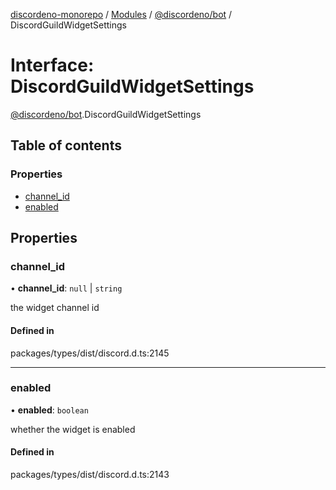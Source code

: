 [discordeno-monorepo](../README.md) / [Modules](../modules.md) / [@discordeno/bot](../modules/discordeno_bot.md) / DiscordGuildWidgetSettings

# Interface: DiscordGuildWidgetSettings

[@discordeno/bot](../modules/discordeno_bot.md).DiscordGuildWidgetSettings

## Table of contents

### Properties

- [channel_id](discordeno_bot.DiscordGuildWidgetSettings.md#channel_id)
- [enabled](discordeno_bot.DiscordGuildWidgetSettings.md#enabled)

## Properties

### channel_id

• **channel_id**: `null` \| `string`

the widget channel id

#### Defined in

packages/types/dist/discord.d.ts:2145

---

### enabled

• **enabled**: `boolean`

whether the widget is enabled

#### Defined in

packages/types/dist/discord.d.ts:2143
